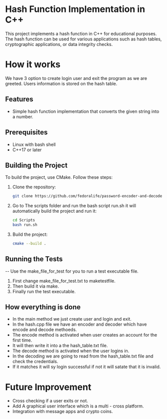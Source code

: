 # Hash Function Implementation in C++

This project implements a hash function in C++ for educational purposes. The hash function can be used for various applications such as hash tables, cryptographic applications, or data integrity checks.

# How it works

We have 3 option to create login user and exit the program as we are greeted.
Users information is stored on the hash table.


## Features

- Simple hash function implementation that converts the given string into a number.


## Prerequisites

- Linux with bash shell
- C++17 or later

## Building the Project

To build the project, use CMake. Follow these steps:

1. Clone the repository:
    ```sh
   git clone https://github.com/fedoralife/password-encoder-and-decoder.git
    ```

2. Go to The scripts folder and run the bash script run.sh it will automatically build the project and run it:
    ```sh
    cd Scripts
    bash run.sh
    ```
4. Build the project:
    ```sh
    cmake --build .
    ```

## Running the Tests

-- Use the make_file_for_test for you to run a test executable file.
1. First change  make_file_for_test.txt to maketestfile.
2. Then build it via make.
3. Finally run the test executable.


## How everything is done

- In the main method we just create user and login and exit.
- In the hash.cpp file we have an encoder and decoder which have encode and decode methoeds.
- The encode method is activated when user creates an account for the first time.
- It will then write it into a the hash_table.txt file.
- The decode method is activated when the user logins in.
- In the decoding we are going to read from the hash_table.txt file and check the credentials.
- If it matches it will sy login successful if not it will satate that it is invalid.

# Future Improvement

- Cross checking if a user exits or not.
- Add A graphical user interface which is a multi - cross platform.
- Integration with message apps and crypto coins.

